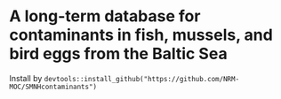 # A long-term database for contaminants in fish, mussels, and bird eggs from the Baltic Sea

Install by
`devtools::install_github("https://github.com/NRM-MOC/SMNHcontaminants")`
